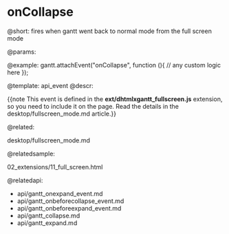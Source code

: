 onCollapse
=============

@short:
	fires when gantt went back to normal mode from the full screen mode

@params:


@example:
gantt.attachEvent("onCollapse", function (){
    // any custom logic here
});

@template:	api_event
@descr:

{{note This event is defined in the **ext/dhtmlxgantt_fullscreen.js** extension, so you need to include it on the page. Read the details in the desktop/fullscreen_mode.md article.}}




@related:

desktop/fullscreen_mode.md

@relatedsample:

02_extensions/11_full_screen.html


@relatedapi:

- api/gantt_onexpand_event.md
- api/gantt_onbeforecollapse_event.md
- api/gantt_onbeforeexpand_event.md
- api/gantt_collapse.md
- api/gantt_expand.md
